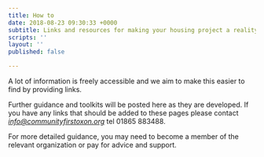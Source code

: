 ```yaml
---
title: How to
date: 2018-08-23 09:30:33 +0000
subtitle: Links and resources for making your housing project a reality
scripts: ''
layout: ''
published: false

---
```

A lot of information is freely accessible and we aim to make this easier to find by providing links. 

Further guidance and toolkits will be posted here as they are developed. If you have any links that should be added to these pages please contact [_info@communityfirstoxon.org_]() tel 01865 883488.

For more detailed guidance, you may need to become a member of the relevant organization or pay for advice and support.